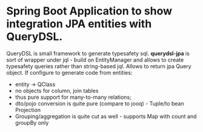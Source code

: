 # Spring Boot Application to show integration JPA entities with QueryDSL.
QueryDSL is small framework to generate typesafety sql.
**querydsl-jpa** is sort of wrapper under jql - build on EntityManager and allows to create 
typesafety queries rather than string-based jql.
Allows to return jpa Query object.
If configure to generate code from entities:
- entity -> QClass
- no objects for column, join tables
- thus pure support for many-to-many relations;
- dto/pojo conversion is quite pure (compare to jooq) - Tuple/to bean Projection
- Grouping/aggregation is quite cut as well - supports Map with count and groupBy only